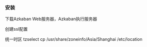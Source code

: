 
### 安装

下载Azkaban Web服务器，Azkaban执行服务器

 创建ssl配置

统一时区
tzselect
cp /usr/share/zoneinfo/Asia/Shanghai /etc/location


